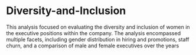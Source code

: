 # Diversity-and-Inclusion
This analysis focused on evaluating the diversity and inclusion of women in the executive positions within the company. The analysis encompassed multiple facets, including gender distribution in hiring and promotions, staff churn, and a comparison of male and female executives over the years
